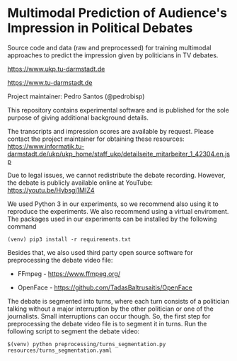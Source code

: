 # Multimodal Prediction of Audience's Impression in Political Debates

Source code and data (raw and preprocessed) for training multimodal approaches to predict the impression given by politicians in TV debates.

https://www.ukp.tu-darmstadt.de

https://www.tu-darmstadt.de

Project maintainer: Pedro Santos (@pedrobisp)

This repository contains experimental software and is published for the sole purpose of giving additional background details.

The transcripts and impression scores are available by request.
Please contact the project maintainer for obtaining these resources: https://www.informatik.tu-darmstadt.de/ukp/ukp_home/staff_ukp/detailseite_mitarbeiter_1_42304.en.jsp

Due to legal issues, we cannot redistribute the debate recording.
However, the debate is publicly available online at YouTube: https://youtu.be/Hybsgj1MIZ4

We used Python 3 in our experiments, so we recommend also using it to reproduce the experiments.
We also recommend using a virtual enviroment.
The packages used in our experiments can be installed by the following command

```
(venv) pip3 install -r requirements.txt
```

Besides that, we also used third party open source software for preprocessing the debate video file:

* FFmpeg - https://www.ffmpeg.org/

* OpenFace - https://github.com/TadasBaltrusaitis/OpenFace

The debate is segmented into turns, where each turn consists of a politician talking without a major interruption by the other politician or one of the journalists.
Small interruptions can occur though.
So, the first step for preprocessing the debate video file is to segment it in turns.
Run the following script to segment the debate video:

```
$(venv) python preprocessing/turns_segmentation.py resources/turns_segmentation.yaml
```
